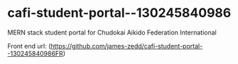 # cafi-student-portal--130245840986
 MERN stack student portal for Chudokai Aikido Federation International

Front end url: (https://github.com/james-zedd/cafi-student-portal--130245840986FR)
